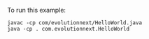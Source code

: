 To run this example:

```
javac -cp com/evolutionnext/HelloWorld.java   
java -cp . com.evolutionnext.HelloWorld
```
